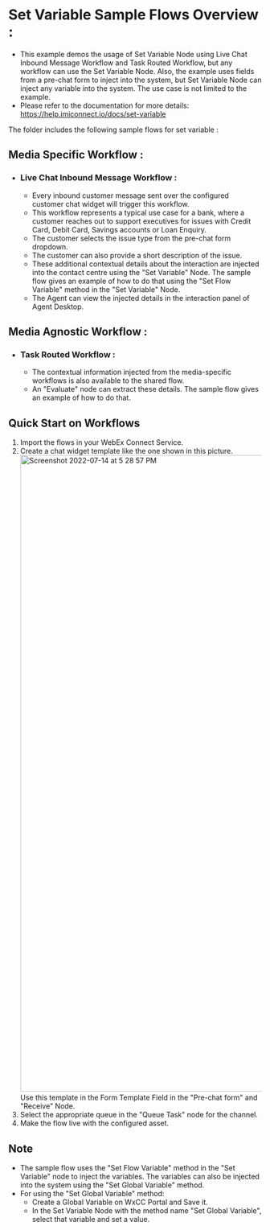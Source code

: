 

# Set Variable Sample Flows Overview : 
  - This example demos the usage of Set Variable Node using Live Chat Inbound Message Workflow and Task Routed Workflow, but any workflow can use the Set Variable Node. Also, the example uses fields from a pre-chat form to inject into the system, but Set Variable Node can inject any variable into the system. The use case is not limited to the example.
  - Please refer to the documentation for more details: https://help.imiconnect.io/docs/set-variable
  
The folder includes the following sample flows for set variable : 
## Media Specific Workflow : 	
- ### Live Chat Inbound Message Workflow :
  - Every inbound customer message sent over the configured customer chat widget will trigger this workflow.
  - This workflow represents a typical use case for a bank, where a customer reaches out to support executives for issues with Credit Card, Debit Card, Savings accounts or Loan Enquiry.
  - The customer selects the issue type from the pre-chat form dropdown.
  - The customer can also provide a short description of the issue.
  - These additional contextual details about the interaction are injected into the contact centre using the "Set Variable" Node. The sample flow gives an example of how to do that using the "Set Flow Variable" method in the "Set Variable" Node.
  - The Agent can view the injected details in the interaction panel of Agent Desktop.
## Media Agnostic Workflow :
- ### Task Routed Workflow :  
  - The contextual information injected from the media-specific workflows is also available to the shared flow.
  - An "Evaluate" node can extract these details. The sample flow gives an example of how to do that.
## Quick Start on Workflows
  1. Import the flows in your WebEx Connect Service.
  2. Create a chat widget template like the one shown in this picture.<img width="1266" alt="Screenshot 2022-07-14 at 5 28 57 PM" src="https://user-images.githubusercontent.com/109220058/178982103-69f0fefe-d437-485e-b9ef-5355d034fab4.png">
 Use this template in the Form Template Field in the "Pre-chat form" and "Receive" Node.
  3. Select the appropriate queue in the "Queue Task" node for the channel. 
  4. Make the flow live with the configured asset.

## Note
  - The sample flow uses the "Set Flow Variable" method in the "Set Variable" node to inject the variables. The variables can also be injected into the system using the "Set Global Variable" method.
  - For using the "Set Global Variable" method:
    - Create a Global Variable on WxCC Portal and Save it.
    - In the Set Variable Node with the method name "Set Global Variable", select that variable and set a value. 

